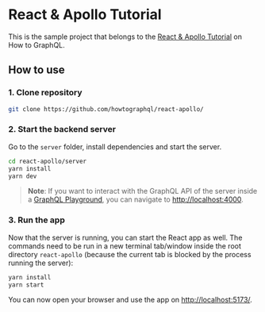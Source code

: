 # React & Apollo Tutorial

This is the sample project that belongs to the [React & Apollo Tutorial](https://www.howtographql.com/react-apollo/0-introduction/) on How to GraphQL.

## How to use

### 1. Clone repository

```sh
git clone https://github.com/howtographql/react-apollo/
```


### 2. Start the backend server

Go to the `server` folder, install dependencies and start the server. 

```sh
cd react-apollo/server
yarn install
yarn dev
```

> **Note**: If you want to interact with the GraphQL API of the server inside a [GraphQL Playground](https://github.com/prisma/graphql-playground), you can navigate to [http://localhost:4000](http://localhost:4000).


### 3. Run the app

Now that the server is running, you can start the React app as well. The commands need to be run in a new terminal tab/window inside the root directory `react-apollo` (because the current tab is blocked by the process running the server):

```sh
yarn install
yarn start
```

You can now open your browser and use the app on [http://localhost:5173/](http://localhost:5173/).